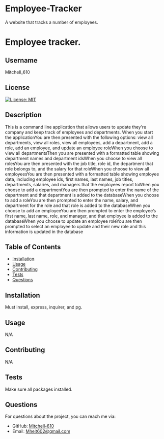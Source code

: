# Employee-Tracker
A website that tracks a number of employees.

# Employee tracker.

## Username
Mitchell_610

## License
[![License: MIT](https://img.shields.io/badge/License-MIT-yellow.svg)](https://opensource.org/licenses/MIT)

## Description
This is a command line application that allows users to update they're company and keep track of employees and departments. When you start the applicationYou are then presented with the following options: view all departments, view all roles, view all employees, add a department, add a role, add an employee, and update an employee roleWhen you choose to view all departmentsThen you are presented with a formatted table showing department names and department idsWhen you choose to view all rolesYou are then presented with the job title, role id, the department that role belongs to, and the salary for that roleWhen you choose to view all employeesYou are then presented with a formatted table showing employee data, including employee ids, first names, last names, job titles, departments, salaries, and managers that the employees report toWhen you choose to add a departmentYou are then prompted to enter the name of the department and that department is added to the databaseWhen you choose to add a roleYou are then prompted to enter the name, salary, and department for the role and that role is added to the databaseWhen you choose to add an employeeYou are then prompted to enter the employee’s first name, last name, role, and manager, and that employee is added to the databaseWhen you choose to update an employee roleYou are then prompted to select an employee to update and their new role and this information is updated in the database 

## Table of Contents
- [Installation](#installation)
- [Usage](#usage)
- [Contributing](#contributing)
- [Tests](#tests)
- [Questions](#questions)

## Installation
Must install, express, inquirer, and pg.

## Usage
N/A

## Contributing
N/A

## Tests
Make sure all packages installed.

## Questions
For questions about the project, you can reach me via:
- GitHub: [Mitchell-610](https://github.com/Mitchell-610)
- Email: Mheit602@gmail.com
